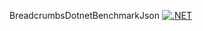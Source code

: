 BreadcrumbsDotnetBenchmarkJson
[![.NET](https://github.com/ijat/DotnetBenchmarkJson/actions/workflows/dotnet.yml/badge.svg)](https://github.com/ijat/DotnetBenchmarkJson/actions/workflows/dotnet.yml)
